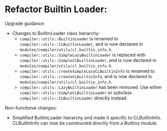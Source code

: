 # Refactor Builtin Loader:

Upgrade guidance:
* Changes to BuiltinLoader class hierarchy:
  * `compiler::utils::BuiltinLoader` is renamed to
    `compiler::utils::CLBuiltinLoader`, and is now declared in
    `modules/compiler/utils/cl_builtin_info.h`.
  * `compiler::utils::SimpleLazyBuiltinLoader` is replaced with
    `compiler::utils::SimpleCLBuiltinLoader`, and is now declared in
    `modules/compiler/utils/cl_builtin_info.h`.
  * `compiler::utils::createSimpleLazyCLBuiltinInfo` is renamed to
    `compiler::utils::createCLBuiltinInfo`, and is now declared in
    `modules/compiler/utils/cl_builtin_info.h`.
  * `compiler::utils::LazyBuiltinLoader` has been removed. Use either
    `compiler::utils::SimpleCLBuiltinLoader` or subclass
    `compiler::utils::CLBuiltinLoader` directly instead.

Non-functional changes:
* Simplified BuiltinLoader hierarchy and made it specific to CLBuiltinInfo.
  CLBuiltinInfo can now be constructed directly from a Builtins module.
